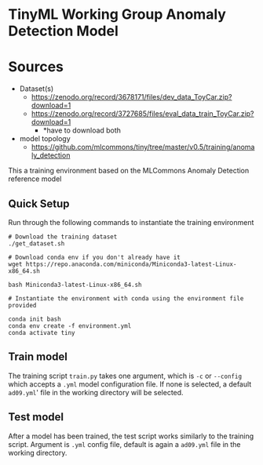 # TinyML Working Group Anomaly Detection Model

# Sources
- Dataset(s)
    - https://zenodo.org/record/3678171/files/dev_data_ToyCar.zip?download=1
    - https://zenodo.org/record/3727685/files/eval_data_train_ToyCar.zip?download=1
        - *have to download both
- model topology
    - https://github.com/mlcommons/tiny/tree/master/v0.5/training/anomaly_detection

This a training environment based on the MLCommons Anomaly Detection reference model

## Quick Setup 

Run through the following commands to instantiate the training environment

```
# Download the training dataset 
./get_dataset.sh

# Download conda env if you don't already have it
wget https://repo.anaconda.com/miniconda/Miniconda3-latest-Linux-x86_64.sh

bash Miniconda3-latest-Linux-x86_64.sh

# Instantiate the environment with conda using the environment file provided

conda init bash
conda env create -f environment.yml
conda activate tiny

```
## Train model
The training script `train.py` takes one argument, which is `-c` or `--config` which accepts a `.yml` model configuration file. If none is selected, a default `ad09.yml`' file in the working directory will be selected.

## Test model
After a model has been trained, the test script works similarly to the training script. Argument is `.yml` config file, default is again a  `ad09.yml` file in the working directory.